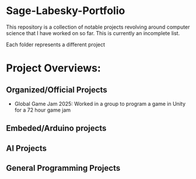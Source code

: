 # Sage-Labesky-Portfolio
This repository is a collection of notable projects revolving around computer science that I have worked on so far. This is currently an incomplete list.

Each folder represents a different project

# Project Overviews:
## Organized/Official Projects
- Global Game Jam 2025: Worked in a group to program a game in Unity for a 72 hour game jam
## Embeded/Arduino projects

## AI Projects

## General Programming Projects

